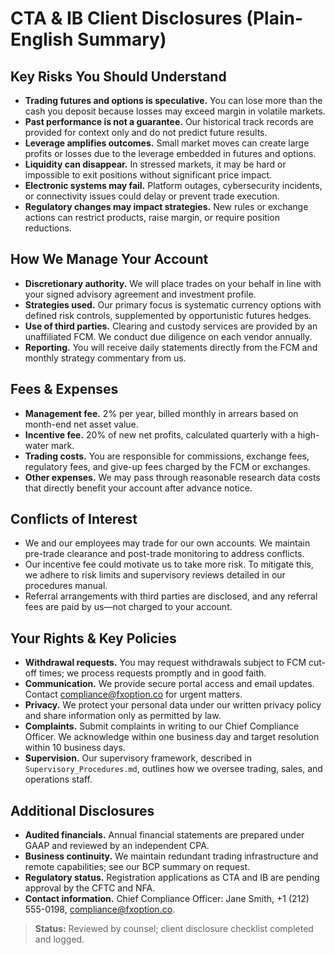 # CTA & IB Client Disclosures (Plain-English Summary)

## Key Risks You Should Understand

- **Trading futures and options is speculative.** You can lose more than the cash you deposit because losses may exceed margin in volatile markets.
- **Past performance is not a guarantee.** Our historical track records are provided for context only and do not predict future results.
- **Leverage amplifies outcomes.** Small market moves can create large profits or losses due to the leverage embedded in futures and options.
- **Liquidity can disappear.** In stressed markets, it may be hard or impossible to exit positions without significant price impact.
- **Electronic systems may fail.** Platform outages, cybersecurity incidents, or connectivity issues could delay or prevent trade execution.
- **Regulatory changes may impact strategies.** New rules or exchange actions can restrict products, raise margin, or require position reductions.

## How We Manage Your Account

- **Discretionary authority.** We will place trades on your behalf in line with your signed advisory agreement and investment profile.
- **Strategies used.** Our primary focus is systematic currency options with defined risk controls, supplemented by opportunistic futures hedges.
- **Use of third parties.** Clearing and custody services are provided by an unaffiliated FCM. We conduct due diligence on each vendor annually.
- **Reporting.** You will receive daily statements directly from the FCM and monthly strategy commentary from us.

## Fees & Expenses

- **Management fee.** 2% per year, billed monthly in arrears based on month-end net asset value.
- **Incentive fee.** 20% of new net profits, calculated quarterly with a high-water mark.
- **Trading costs.** You are responsible for commissions, exchange fees, regulatory fees, and give-up fees charged by the FCM or exchanges.
- **Other expenses.** We may pass through reasonable research data costs that directly benefit your account after advance notice.

## Conflicts of Interest

- We and our employees may trade for our own accounts. We maintain pre-trade clearance and post-trade monitoring to address conflicts.
- Our incentive fee could motivate us to take more risk. To mitigate this, we adhere to risk limits and supervisory reviews detailed in our procedures manual.
- Referral arrangements with third parties are disclosed, and any referral fees are paid by us—not charged to your account.

## Your Rights & Key Policies

- **Withdrawal requests.** You may request withdrawals subject to FCM cut-off times; we process requests promptly and in good faith.
- **Communication.** We provide secure portal access and email updates. Contact compliance@fxoption.co for urgent matters.
- **Privacy.** We protect your personal data under our written privacy policy and share information only as permitted by law.
- **Complaints.** Submit complaints in writing to our Chief Compliance Officer. We acknowledge within one business day and target resolution within 10 business days.
- **Supervision.** Our supervisory framework, described in `Supervisory_Procedures.md`, outlines how we oversee trading, sales, and operations staff.

## Additional Disclosures

- **Audited financials.** Annual financial statements are prepared under GAAP and reviewed by an independent CPA.
- **Business continuity.** We maintain redundant trading infrastructure and remote capabilities; see our BCP summary on request.
- **Regulatory status.** Registration applications as CTA and IB are pending approval by the CFTC and NFA.
- **Contact information.** Chief Compliance Officer: Jane Smith, +1 (212) 555-0198, compliance@fxoption.co.

> **Status:** Reviewed by counsel; client disclosure checklist completed and logged.
